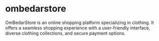 # ombedarstore
OmBedarStore is an online shopping platform specializing in clothing. It offers a seamless shopping experience with a user-friendly interface, diverse clothing collections, and secure payment options.
